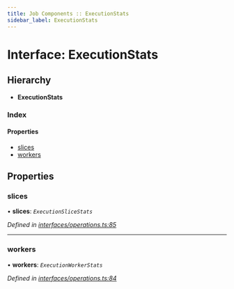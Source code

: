```yaml
---
title: Job Components :: ExecutionStats
sidebar_label: ExecutionStats
---
```


# Interface: ExecutionStats

## Hierarchy

* **ExecutionStats**

### Index

#### Properties

* [slices](executionstats.md#slices)
* [workers](executionstats.md#workers)

## Properties

###  slices

• **slices**: *`ExecutionSliceStats`*

*Defined in [interfaces/operations.ts:85](https://github.com/terascope/teraslice/blob/e480fc67/packages/job-components/src/interfaces/operations.ts#L85)*

___

###  workers

• **workers**: *`ExecutionWorkerStats`*

*Defined in [interfaces/operations.ts:84](https://github.com/terascope/teraslice/blob/e480fc67/packages/job-components/src/interfaces/operations.ts#L84)*
